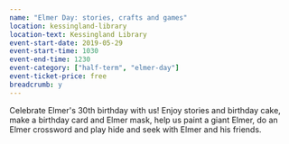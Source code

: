 ```yaml
---
name: "Elmer Day: stories, crafts and games"
location: kessingland-library
location-text: Kessingland Library
event-start-date: 2019-05-29
event-start-time: 1030
event-end-time: 1230
event-category: ["half-term", "elmer-day"]
event-ticket-price: free
breadcrumb: y
---
```


Celebrate Elmer's 30th birthday with us! Enjoy stories and birthday cake, make a birthday card and Elmer mask, help us paint a giant Elmer, do an Elmer crossword and play hide and seek with Elmer and his friends.

